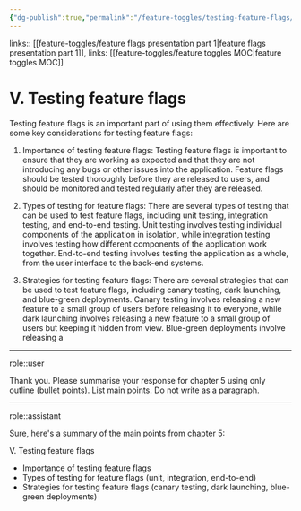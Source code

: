 ```yaml
---
{"dg-publish":true,"permalink":"/feature-toggles/testing-feature-flags/","tags":["feature-toggles"]}
---
```


links:: [[feature-toggles/feature flags presentation part 1\|feature flags presentation part 1]], links: [[feature-toggles/feature toggles MOC\|feature toggles MOC]]

# V. Testing feature flags


Testing feature flags is an important part of using them effectively. Here are some key considerations for testing feature flags:

1. Importance of testing feature flags: Testing feature flags is important to ensure that they are working as expected and that they are not introducing any bugs or other issues into the application. Feature flags should be tested thoroughly before they are released to users, and should be monitored and tested regularly after they are released.

2. Types of testing for feature flags: There are several types of testing that can be used to test feature flags, including unit testing, integration testing, and end-to-end testing. Unit testing involves testing individual components of the application in isolation, while integration testing involves testing how different components of the application work together. End-to-end testing involves testing the application as a whole, from the user interface to the back-end systems.

3. Strategies for testing feature flags: There are several strategies that can be used to test feature flags, including canary testing, dark launching, and blue-green deployments. Canary testing involves releasing a new feature to a small group of users before releasing it to everyone, while dark launching involves releasing a new feature to a small group of users but keeping it hidden from view. Blue-green deployments involve releasing a

<hr class="__chatgpt_plugin">

role::user

Thank you. Please summarise your response for chapter 5 using only outline (bullet points). List main points. Do not write as a paragraph.

<hr class="__chatgpt_plugin">

role::assistant

Sure, here's a summary of the main points from chapter 5:

V. Testing feature flags
- Importance of testing feature flags
- Types of testing for feature flags (unit, integration, end-to-end)
- Strategies for testing feature flags (canary testing, dark launching, blue-green deployments)
